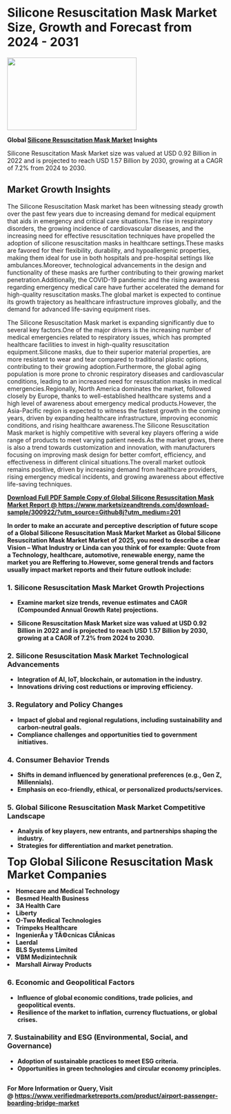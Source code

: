 <H1>Silicone Resuscitation Mask Market Size, Growth and Forecast from 2024 - 2031</H1><img class="aligncenter size-medium wp-image-584254" src="https://thirdeyenews.in/wp-content/uploads/2024/09/Global-Market-Research-300x168.jpeg" alt="" width="300" height="168" /><p><strong>Global&nbsp;<a href="https://www.marketsizeandtrends.com/download-sample/300922/?utm_source=Github8j?utm_medium=201">Silicone Resuscitation Mask Market</a> Insights</strong></p><p>Silicone Resuscitation Mask Market size was valued at USD 0.92 Billion in 2022 and is projected to reach USD 1.57 Billion by 2030, growing at a CAGR of 7.2% from 2024 to 2030.</p><p><h2>Market Growth Insights</h2> <p>The Silicone Resuscitation Mask market has been witnessing steady growth over the past few years due to increasing demand for medical equipment that aids in emergency and critical care situations.The rise in respiratory disorders, the growing incidence of cardiovascular diseases, and the increasing need for effective resuscitation techniques have propelled the adoption of silicone resuscitation masks in healthcare settings.These masks are favored for their flexibility, durability, and hypoallergenic properties, making them ideal for use in both hospitals and pre-hospital settings like ambulances.Moreover, technological advancements in the design and functionality of these masks are further contributing to their growing market penetration.Additionally, the COVID-19 pandemic and the rising awareness regarding emergency medical care have further accelerated the demand for high-quality resuscitation masks.The global market is expected to continue its growth trajectory as healthcare infrastructure improves globally, and the demand for advanced life-saving equipment rises.</p> <p><strong><a href="#"></a></strong></p> <p>The Silicone Resuscitation Mask market is expanding significantly due to several key factors.One of the major drivers is the increasing number of medical emergencies related to respiratory issues, which has prompted healthcare facilities to invest in high-quality resuscitation equipment.Silicone masks, due to their superior material properties, are more resistant to wear and tear compared to traditional plastic options, contributing to their growing adoption.Furthermore, the global aging population is more prone to chronic respiratory diseases and cardiovascular conditions, leading to an increased need for resuscitation masks in medical emergencies.Regionally, North America dominates the market, followed closely by Europe, thanks to well-established healthcare systems and a high level of awareness about emergency medical products.However, the Asia-Pacific region is expected to witness the fastest growth in the coming years, driven by expanding healthcare infrastructure, improving economic conditions, and rising healthcare awareness.The Silicone Resuscitation Mask market is highly competitive with several key players offering a wide range of products to meet varying patient needs.As the market grows, there is also a trend towards customization and innovation, with manufacturers focusing on improving mask design for better comfort, efficiency, and effectiveness in different clinical situations.The overall market outlook remains positive, driven by increasing demand from healthcare providers, rising emergency medical incidents, and growing awareness about effective life-saving techniques.</p> <p><strong><a href="#"></p><p><span class=""><strong>Download Full PDF Sample Copy of Global Silicone Resuscitation Mask Market Report</strong> @ <a href="https://www.marketsizeandtrends.com/download-sample/300922/?utm_source=Github8j?utm_medium=201" target="_blank">https://www.marketsizeandtrends.com/download-sample/300922/?utm_source=Github8j?utm_medium=201</a></span></p><p>In order to make an accurate and perceptive description of future scope of a Global&nbsp;Silicone Resuscitation Mask Market Market as Global&nbsp;Silicone Resuscitation Mask Market Market of 2025, you need to describe a clear Vision &ndash; What Industry or Linda can you think of for example: Quote from a Technology, healthcare, automotive, renewable energy, name the market you are Reffering to.However, some general trends and factors usually impact market reports and their future outlook include:</p><h3>1.&nbsp;<strong>Silicone Resuscitation Mask Market Growth Projections</strong></h3><ul><li>Examine market size trends, revenue estimates and CAGR (Compounded Annual Growth Rate) projections.</li><li><p>Silicone Resuscitation Mask Market size was valued at USD 0.92 Billion in 2022 and is projected to reach USD 1.57 Billion by 2030, growing at a CAGR of 7.2% from 2024 to 2030.</p></li></ul><h3>2.&nbsp;<strong>Silicone Resuscitation Mask Market Technological Advancements</strong></h3><ul><li>Integration of AI, IoT, blockchain, or automation in the industry.</li><li>Innovations driving cost reductions or improving efficiency.</li></ul><h3>3.&nbsp;<strong>Regulatory and Policy Changes</strong></h3><ul><li>Impact of global and regional regulations, including sustainability and carbon-neutral goals.</li><li>Compliance challenges and opportunities tied to government initiatives.</li></ul><h3>4.&nbsp;<strong>Consumer Behavior Trends</strong></h3><ul><li>Shifts in demand influenced by generational preferences (e.g., Gen Z, Millennials).</li><li>Emphasis on eco-friendly, ethical, or personalized products/services.</li></ul><h3>5.&nbsp;<strong>Global Silicone Resuscitation Mask Market Competitive Landscape</strong></h3><ul><li>Analysis of key players, new entrants, and partnerships shaping the industry.</li><li>Strategies for differentiation and market penetration.</li></ul><p data-pm-slice="1 1 []"><span style="color: inherit; font-family: inherit; font-size: 25px;">Top Global Silicone Resuscitation Mask Market Companies</span></p><div class="" data-test-id=""><p><li>Homecare and Medical Technology</li><li> Besmed Health Business</li><li> 3A Health Care</li><li> Liberty</li><li> O-Two Medical Technologies</li><li> Trimpeks Healthcare</li><li> IngenierÃ­a y TÃ©cnicas ClÃ­nicas</li><li> Laerdal</li><li> BLS Systems Limited</li><li> VBM Medizintechnik</li><li> Marshall Airway Products</li></p></div><h3>6.&nbsp;<strong>Economic and Geopolitical Factors</strong></h3><ul><li>Influence of global economic conditions, trade policies, and geopolitical events.</li><li>Resilience of the market to inflation, currency fluctuations, or global crises.</li></ul><h3>7.&nbsp;<strong>Sustainability and ESG (Environmental, Social, and Governance)</strong></h3><ul><li>Adoption of sustainable practices to meet ESG criteria.</li><li>Opportunities in green technologies and circular economy principles.</li></ul><h2><strong style="font-size: 14px;">For More Information or Query, Visit @&nbsp;</strong><a style="background-color: #ffffff; font-size: 14px;" href="https://www.marketsizeandtrends.com/report/silicone-resuscitation-mask-market/" target="_blank">https://www.verifiedmarketreports.com/product/airport-passenger-boarding-bridge-market</a></h2>